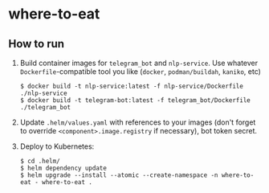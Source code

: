 # where-to-eat
## How to run
1. Build container images for `telegram_bot` and `nlp-service`. Use whatever `Dockerfile`-compatible tool you like
   (`docker`, `podman/buildah`, `kaniko`, etc)

   ```
   $ docker build -t nlp-service:latest -f nlp-service/Dockerfile ./nlp-service
   $ docker build -t telegram-bot:latest -f telegram_bot/Dockerfile ./telegram_bot
   ```

2. Update `.helm/values.yaml` with references to your images (don't forget to override `<component>.image.registry`
   if necessary), bot token secret.

3. Deploy to Kubernetes:
   ```
   $ cd .helm/
   $ helm dependency update
   $ helm upgrade --install --atomic --create-namespace -n where-to-eat - where-to-eat .
   ```
